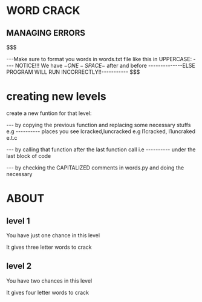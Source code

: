 # WORD CRACK

## MANAGING ERRORS
$$$ 

---Make sure to format you words in words.txt file like this in UPPERCASE:
<CRACKED> - <UNCRACKED>
--- NOTICE!!! We have $-ONE-SPACE-$ after <CRACKED> and before <UNCRACKED>
--------------ELSE PROGRAM WILL RUN INCORRECTLY!!-----------
$$$

# creating new levels
create a new funtion for that level:

--- by copying the previous function and replacing some necessary stuffs e.g
---------- places you see l<level>cracked,l<level>uncracked e.g l1cracked, l1uncraked e.t.c

--- by calling that function after the last function call i.e 
---------- under the last block of code 

--- by checking the CAPITALIZED comments in words.py and doing the necessary


# ABOUT
## level 1

You have just one chance in this level

It gives three letter words to crack 


## level 2

You have two chances in this level

It gives four letter words to crack


